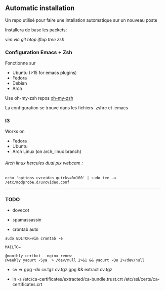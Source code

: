 ## Automatic installation

Un repo utilisé pour faire une intallation automatique sur un nouveau poste

Installera de base les packets:

*vim vlc git htop iftop tree zsh*

### Configuration Emacs + Zsh

Fonctionne sur
* Ubuntu (>15 for emacs plugins)
* Fedora
* Debian
* Arch

Use oh-my-zsh repos [oh-my-zsh](https://github.com/exocen/oh-my-zsh.git)

La configuration se trouve dans les fichiers .zshrc et .emacs

### I3

Works on
* Fedora
* Ubuntu
* Arch Linux (on arch_linux branch)

###### Arch linux hercules dual pix webcam :
```shell
echo 'options uvcvideo quirks=0x100' | sudo tee -a /etc/modprobe.d/uvcvideo.conf
```

---

### TODO

* dovecot

* spamassassin

* crontab auto
````
sudo EDITOR=vim crontab -e
````
````
MAILTO=

@monthly certbot --nginx renew
@weekly yaourt -Sya  > /dev/null 2>&1 && yaourt -Qu 2>/dev/null
````
* cv => gpg -do cv.tgz cv.tgz.gpg && extract cv.tgz

* ln -s /etc/ca-certificates/extracted/ca-bundle.trust.crt /etc/ssl/certs/ca-certificates.crt

